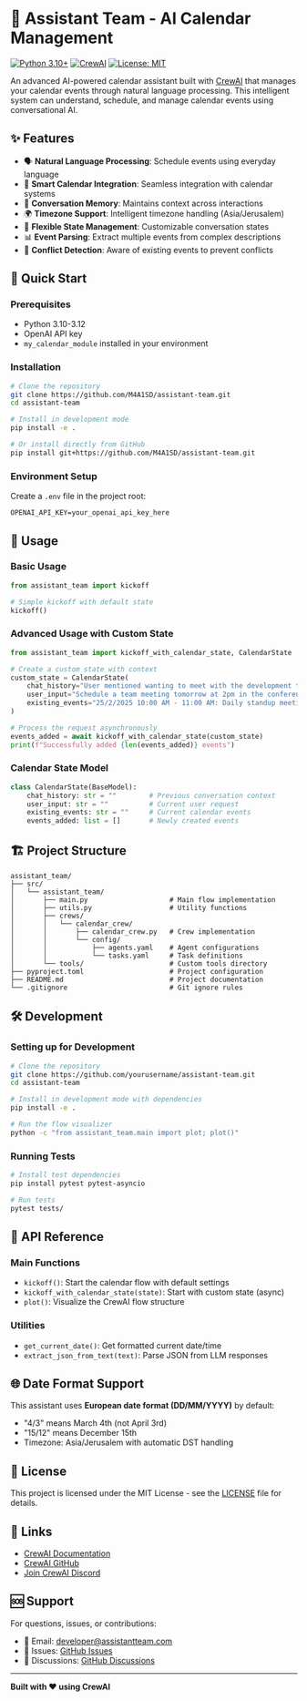 # 🤖 Assistant Team - AI Calendar Management

[![Python 3.10+](https://img.shields.io/badge/python-3.10+-blue.svg)](https://www.python.org/downloads/)
[![CrewAI](https://img.shields.io/badge/powered%20by-CrewAI-orange.svg)](https://crewai.com)
[![License: MIT](https://img.shields.io/badge/License-MIT-yellow.svg)](https://opensource.org/licenses/MIT)

An advanced AI-powered calendar assistant built with [CrewAI](https://crewai.com) that manages your calendar events through natural language processing. This intelligent system can understand, schedule, and manage calendar events using conversational AI.

## ✨ Features

- 🗣️ **Natural Language Processing**: Schedule events using everyday language
- 📅 **Smart Calendar Integration**: Seamless integration with calendar systems
- 🧠 **Conversation Memory**: Maintains context across interactions
- 🌍 **Timezone Support**: Intelligent timezone handling (Asia/Jerusalem)
- 🔄 **Flexible State Management**: Customizable conversation states
- 📊 **Event Parsing**: Extract multiple events from complex descriptions
- 🎯 **Conflict Detection**: Aware of existing events to prevent conflicts

## 🚀 Quick Start

### Prerequisites

- Python 3.10-3.12
- OpenAI API key
- `my_calendar_module` installed in your environment

### Installation

```bash
# Clone the repository
git clone https://github.com/M4A1SD/assistant-team.git
cd assistant-team

# Install in development mode
pip install -e .

# Or install directly from GitHub
pip install git+https://github.com/M4A1SD/assistant-team.git
```

### Environment Setup

Create a `.env` file in the project root:

```env
OPENAI_API_KEY=your_openai_api_key_here
```

## 📖 Usage

### Basic Usage

```python
from assistant_team import kickoff

# Simple kickoff with default state
kickoff()
```

### Advanced Usage with Custom State

```python
from assistant_team import kickoff_with_calendar_state, CalendarState

# Create a custom state with context
custom_state = CalendarState(
    chat_history="User mentioned wanting to meet with the development team.",
    user_input="Schedule a team meeting tomorrow at 2pm in the conference room",
    existing_events="25/2/2025 10:00 AM - 11:00 AM: Daily standup meeting"
)

# Process the request asynchronously
events_added = await kickoff_with_calendar_state(custom_state)
print(f"Successfully added {len(events_added)} events")
```

### Calendar State Model

```python
class CalendarState(BaseModel):
    chat_history: str = ""        # Previous conversation context
    user_input: str = ""          # Current user request
    existing_events: str = ""     # Current calendar events
    events_added: list = []       # Newly created events
```

## 🏗️ Project Structure

```
assistant_team/
├── src/
│   └── assistant_team/
│       ├── main.py                    # Main flow implementation
│       ├── utils.py                   # Utility functions
│       ├── crews/
│       │   └── calendar_crew/
│       │       ├── calendar_crew.py   # Crew implementation
│       │       └── config/
│       │           ├── agents.yaml    # Agent configurations
│       │           └── tasks.yaml     # Task definitions
│       └── tools/                     # Custom tools directory
├── pyproject.toml                     # Project configuration
├── README.md                          # Project documentation
└── .gitignore                         # Git ignore rules
```

## 🛠️ Development

### Setting up for Development

```bash
# Clone the repository
git clone https://github.com/yourusername/assistant-team.git
cd assistant-team

# Install in development mode with dependencies
pip install -e .

# Run the flow visualizer
python -c "from assistant_team.main import plot; plot()"
```

### Running Tests

```bash
# Install test dependencies
pip install pytest pytest-asyncio

# Run tests
pytest tests/
```

## 📝 API Reference

### Main Functions

- `kickoff()`: Start the calendar flow with default settings
- `kickoff_with_calendar_state(state)`: Start with custom state (async)
- `plot()`: Visualize the CrewAI flow structure

### Utilities

- `get_current_date()`: Get formatted current date/time
- `extract_json_from_text(text)`: Parse JSON from LLM responses

## 🌐 Date Format Support

This assistant uses **European date format (DD/MM/YYYY)** by default:
- "4/3" means March 4th (not April 3rd)
- "15/12" means December 15th
- Timezone: Asia/Jerusalem with automatic DST handling



## 📄 License

This project is licensed under the MIT License - see the [LICENSE](LICENSE) file for details.

## 🔗 Links

- [CrewAI Documentation](https://docs.crewai.com)
- [CrewAI GitHub](https://github.com/joaomdmoura/crewai)
- [Join CrewAI Discord](https://discord.com/invite/X4JWnZnxPb)

## 🆘 Support

For questions, issues, or contributions:
- 📧 Email: developer@assistantteam.com
- 🐛 Issues: [GitHub Issues](https://github.com/M4A1SD/assistant-team/issues)
- 💬 Discussions: [GitHub Discussions](https://github.com/M4A1SD/assistant-team/discussions)

---

**Built with ❤️ using CrewAI**
